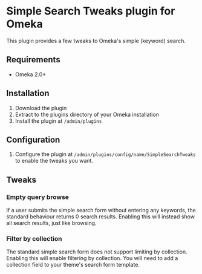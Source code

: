 # Simple Search Tweaks plugin for Omeka

This plugin provides a few tweaks to Omeka's simple (keyword) search.

## Requirements

* Omeka 2.0+

## Installation

1. Download the plugin
2. Extract to the plugins directory of your Omeka installation
3. Install the plugin at `/admin/plugins`

## Configuration

1. Configure the plugin at `/admin/plugins/config/name/SimpleSearchTweaks`
  to enable the tweaks you want.

## Tweaks

### Empty query browse

If a user submits the simple search form without entering any keywords, the
standard behaviour returns 0 search results. Enabling this will instead show
all search results, just like browsing.

### Filter by collection

The standard simple search form does not support limiting by collection.
Enabling this will enable filtering by collection. You will need to add a
collection field to your theme's search form template.
